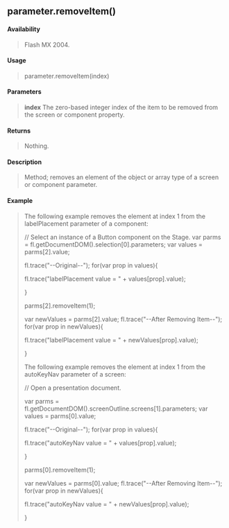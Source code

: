 ## parameter.removeItem()

#### Availability

> Flash MX 2004.

#### Usage

> parameter.removeItem(index)

#### Parameters

> **index** The zero-based integer index of the item to be removed from the screen or component property.

#### Returns

> Nothing.

#### Description

> Method; removes an element of the object or array type of a screen or component parameter.

#### Example

> The following example removes the element at index 1 from the labelPlacement parameter of a component:
>
> // Select an instance of a Button component on the Stage. var parms = fl.getDocumentDOM().selection\[0\].parameters; var values = parms\[2\].value;
>
> fl.trace("--Original--"); for(var prop in values){
>
> fl.trace("labelPlacement value = " + values\[prop\].value);
>
> }
>
> parms\[2\].removeItem(1);
>
> var newValues = parms\[2\].value; fl.trace("--After Removing Item--"); for(var prop in newValues){
>
> fl.trace("labelPlacement value = " + newValues\[prop\].value);
>
> }
>
> The following example removes the element at index 1 from the autoKeyNav parameter of a screen:
>
> // Open a presentation document.
>
> var parms = fl.getDocumentDOM().screenOutline.screens\[1\].parameters; var values = parms\[0\].value;
>
> fl.trace("--Original--"); for(var prop in values){
>
> fl.trace("autoKeyNav value = " + values\[prop\].value);
>
> }
>
> parms\[0\].removeItem(1);
>
> var newValues = parms\[0\].value; fl.trace("--After Removing Item--"); for(var prop in newValues){
>
> fl.trace("autoKeyNav value = " + newValues\[prop\].value);
>
> }
